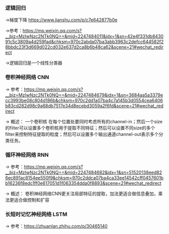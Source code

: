 ### 逻辑回归 

->梯度下降
	https://www.jianshu.com/p/c7e642877b0e

->参考：https://mp.weixin.qq.com/s?__biz=MzIwNzc2NTk0NQ==&mid=2247484011&idx=1&sn=42e4f331db843091c5c3809a4d259fad&chksm=970c2abda07ba3abb3963c2defcc644582f28bbdc23f3d669d022cd032e637d2ca8b6b48ca62&scene=21#wechat_redirect

->逻辑回归是一个线性分类器

### 卷积神经网络 CNN

-> 参考：https://mp.weixin.qq.com/s?__biz=MzIwNzc2NTk0NQ==&mid=2247484679&idx=1&sn=3684aa5a3379ecc3993be08c804d186b&chksm=970c2dd1a07ba4c7a145b3d0554cea6406b83cd282d98c9a68db7517e34d8ecebd3059a2f6fd&scene=21#wechat_redirect

-> 概述：
	一个卷积核 在每个位置处要同时考虑所有的channel-in；然后一个size的filter可以设置多个卷积核用于提取不同特征；然后可以设置不同size的多个filter来控制特征提取的粒度；然后可以设置多个输出通道channel-out表示多个分类任务。

### 循环神经网络 RNN

-> 参考：https://mp.weixin.qq.com/s?__biz=MzIwNzc2NTk0NQ==&mid=2247484682&idx=1&sn=51520138eed826ec891ac8154ee550f9&chksm=970c2ddca07ba4ca33ee14542cff0457601bb16236f8edc1ff0e617051d1f063354dda0f8893&scene=21#wechat_redirect

-> 概述：
	卷积神经网络CNN更关注局部特征的提取，加法更适合做信息叠加，乘法更适合做控制和扩容

### 长短时记忆神经网络 LSTM

-> 参考：https://zhuanlan.zhihu.com/p/30465140	

